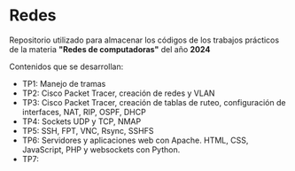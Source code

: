 # Redes
Repositorio utilizado para almacenar los códigos de los trabajos prácticos de la materia **"Redes de computadoras"** del año **2024**

Contenidos que se desarrollan:

* TP1: Manejo de tramas
* TP2: Cisco Packet Tracer, creación de redes y VLAN
* TP3: Cisco Packet Tracer, creación de tablas de ruteo, configuración de interfaces, NAT, RIP, OSPF, DHCP
* TP4: Sockets UDP y TCP, NMAP
* TP5: SSH, FPT, VNC, Rsync, SSHFS
* TP6: Servidores y aplicaciones web con Apache. HTML, CSS, JavaScript, PHP y websockets con Python.
* TP7: